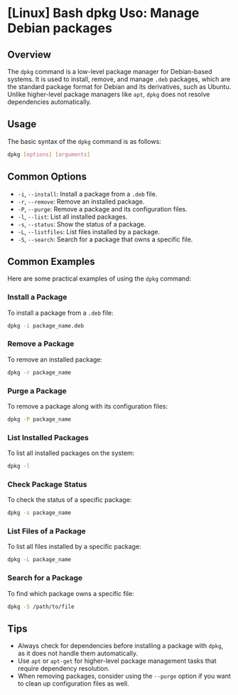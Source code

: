 # [Linux] Bash dpkg Uso: Manage Debian packages

## Overview
The `dpkg` command is a low-level package manager for Debian-based systems. It is used to install, remove, and manage `.deb` packages, which are the standard package format for Debian and its derivatives, such as Ubuntu. Unlike higher-level package managers like `apt`, `dpkg` does not resolve dependencies automatically.

## Usage
The basic syntax of the `dpkg` command is as follows:

```bash
dpkg [options] [arguments]
```

## Common Options
- `-i`, `--install`: Install a package from a `.deb` file.
- `-r`, `--remove`: Remove an installed package.
- `-P`, `--purge`: Remove a package and its configuration files.
- `-l`, `--list`: List all installed packages.
- `-s`, `--status`: Show the status of a package.
- `-L`, `--listfiles`: List files installed by a package.
- `-S`, `--search`: Search for a package that owns a specific file.

## Common Examples
Here are some practical examples of using the `dpkg` command:

### Install a Package
To install a package from a `.deb` file:
```bash
dpkg -i package_name.deb
```

### Remove a Package
To remove an installed package:
```bash
dpkg -r package_name
```

### Purge a Package
To remove a package along with its configuration files:
```bash
dpkg -P package_name
```

### List Installed Packages
To list all installed packages on the system:
```bash
dpkg -l
```

### Check Package Status
To check the status of a specific package:
```bash
dpkg -s package_name
```

### List Files of a Package
To list all files installed by a specific package:
```bash
dpkg -L package_name
```

### Search for a Package
To find which package owns a specific file:
```bash
dpkg -S /path/to/file
```

## Tips
- Always check for dependencies before installing a package with `dpkg`, as it does not handle them automatically.
- Use `apt` or `apt-get` for higher-level package management tasks that require dependency resolution.
- When removing packages, consider using the `--purge` option if you want to clean up configuration files as well.